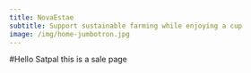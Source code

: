 ```yaml
---
title: NovaEstae
subtitle: Support sustainable farming while enjoying a cup
image: /img/home-jumbotron.jpg
---
```


#Hello Satpal this is a sale page